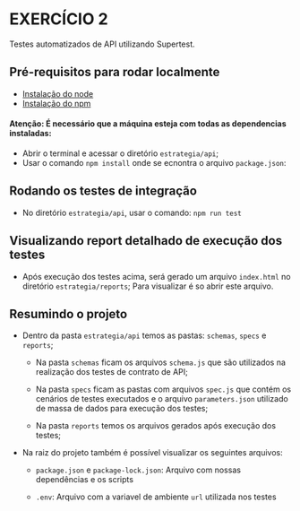 # EXERCÍCIO 2
Testes automatizados de API utilizando Supertest.

## Pré-requisitos para rodar localmente

*  [Instalação do node](https://nodejs.org/en/download/)
*  [Instalação do npm](https://www.npmjs.com/get-npm)

#### Atenção: É necessário que a máquina esteja com todas as dependencias instaladas:

* Abrir o terminal e acessar o diretório `estrategia/api`;
* Usar o comando ```npm install``` onde se ecnontra o arquivo `package.json`:

## Rodando os testes de integração

* No diretório `estrategia/api`, usar o comando: `npm run test`

## Visualizando report detalhado de execução dos testes

* Após execução dos testes acima, será gerado um arquivo `index.html` no diretório `estrategia/reports`; Para visualizar é so abrir este arquivo.

## Resumindo o projeto

* Dentro da pasta `estrategia/api` temos as pastas: `schemas`, `specs` e `reports`;

  * Na pasta `schemas` ficam os arquivos `schema.js` que são utilizados na realização dos testes de contrato de API;

  * Na pasta `specs` ficam as pastas com arquivos `spec.js` que contém os cenários de testes executados e o arquivo `parameters.json` utilizado de massa de dados para execução dos testes;

  * Na pasta `reports` temos os arquivos gerados após execução dos testes;

* Na raiz do projeto também é possível visualizar os seguintes arquivos:

  * `package.json` e `package-lock.json`: Arquivo com nossas dependências e os scripts

  * `.env`: Arquivo com a variavel de ambiente `url` utilizada nos testes

